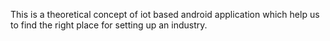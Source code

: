 This is a theoretical concept of iot based android application which help us to find the right place for setting up an industry.
